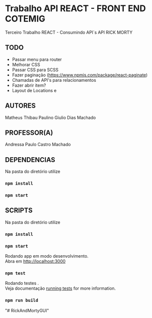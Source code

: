 # Trabalho API REACT - FRONT END COTEMIG
Terceiro Trabalho REACT - Consumindo API`s 
API RICK MORTY



## TODO
 - Passar menu para router
 - Melhorar CSS
 - Passar CSS para SCSS
 - Fazer paginação (https://www.npmjs.com/package/react-paginate)
 - Chamadas de API's para relacionamentos
 - Fazer abrir item?
 - Layout de Locations e 


## AUTORES
Matheus Thibau Paulino 
Giulio Dias Machado


## PROFESSOR(A)
Andressa Paulo Castro Machado


## DEPENDENCIAS

Na pasta do diretório utilize 
### `npm install`
### `npm start`

## SCRIPTS

Na pasta do diretório utilize 
### `npm install`
### `npm start`


Rodando app em modo desenvolvimento.\
Abra em  [http://localhost:3000](http://localhost:3000) 

### `npm test`

Rodando testes .\
Veja documentação [running tests](https://facebook.github.io/create-react-app/docs/running-tests) for more information.

### `npm run build`

"# RickAndMortyGUI" 
